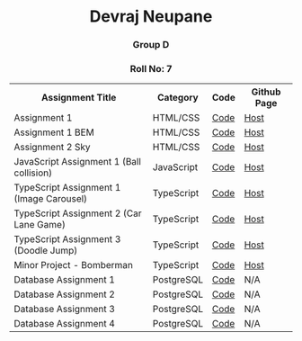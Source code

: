 <div align="center">
    <h1 align="center">Devraj Neupane</h1>
    <h3 align="center">Group D</h3>
    <h3 align="center">Roll No: 7</h3>
</div>

<div align="center" style="margin-inline: auto; width: fit-content">
  <table>
    <tr>
        <th>Assignment Title</th>
        <th>Category</th>
        <th>Code</th>
        <th>Github Page</th>
    </tr>
    <tr>
      <td>Assignment 1</td>
      <td>HTML/CSS</td>
      <!-- TODO: There must be some way to provide relative links for folders and files within same repo -->
      <td><a href="https://github.com/devrajneupane/LFSWEF/tree/main/Day1" target="_blank">Code</a></td>
      <td><a href="https://devrajneupane.github.io/LFSWEF/Day1/index.html" target="_blank">Host</a></td>
    </tr>
    <tr>
      <td>Assignment 1 BEM</td>
      <td>HTML/CSS</td>
      <td><a href="https://github.com/devrajneupane/LFSWEF/tree/bem/Day1" target="_blank">Code</a></td>
      <td><a href="https://devrajneupane.github.io/LFSWEF/Day1/index.html" target="_blank">Host</a></td>
    </tr>
    <tr>
      <td>Assignment 2 Sky</td>
      <td>HTML/CSS</td>
      <td><a href="https://github.com/devrajneupane/Final-Assignment-Sky" target="_blank">Code</a></td>
      <td><a href="https://devrajneupane.github.io/Final-Assignment-Sky/" target="_blank">Host</a></td>
    </tr>
    <tr>
      <td>JavaScript Assignment 1 (Ball collision)</td>
      <td>JavaScript</td>
      <td><a href="https://github.com/devrajneupane/LFSWEF/tree/main/ball_collision" target="_blank">Code</a></td>
      <td><a href="https://devrajneupane.github.io/LFSWEF/ball_collision/index.html" target="_blank">Host</a></td>
    </tr>
    <tr>
      <td>TypeScript Assignment 1 (Image Carousel)</td>
      <td>TypeScript</td>
      <td><a href="https://github.com/devrajneupane/LFSWEF/tree/main/image_carousel" target="_blank">Code</a></td>
      <td><a href="https://devrajneupane.github.io/LFSWEF/image_carousel/index.html" target="_blank">Host</a></td>
    </tr>
    <tr>
      <td>TypeScript Assignment 2 (Car Lane Game)</td>
      <td>TypeScript</td>
      <td><a href="https://github.com/devrajneupane/Car-Lane-Game" target="_blank">Code</a></td>
      <td><a href="https://devrajneupane.github.io/Car-Lane-Game" target="_blank">Host</a></td>
    </tr>
    <tr>
      <td>TypeScript Assignment 3 (Doodle Jump)</td>
      <td>TypeScript</td>
      <td><a href="https://github.com/devrajneupane/Doodle-Jump-Game" target="_blank">Code</a></td>
      <td><a href="https://devrajneupane.github.io/Doodle-Jump-Game/" target="_blank">Host</a></td>
    </tr>
    <tr>
      <td>Minor Project - Bomberman</td>
      <td>TypeScript</td>
      <td><a href="https://github.com/devrajneupane/Bomberman" target="_blank">Code</a></td>
      <td><a href="https://devrajneupane.github.io/Bomberman/" target="_blank">Host</a></td>
    </tr>
    <tr>
      <td>Database Assignment 1</td>
      <td>PostgreSQL</td>
      <td><a href="https://github.com/devrajneupane/LF_Database/tree/main/day1" target="_blank">Code</a></td>
      <td>N/A</td>
    </tr>
    <tr>
      <td>Database Assignment 2</td>
      <td>PostgreSQL</td>
      <td><a href="https://github.com/devrajneupane/LF_Database/tree/main/day2" target="_blank">Code</a></td>
      <td>N/A</td>
    </tr>
    <tr>
      <td>Database Assignment 3</td>
      <td>PostgreSQL</td>
      <td><a href="https://github.com/devrajneupane/LF_Database/tree/main/day3" target="_blank">Code</a></td>
      <td>N/A</td>
    </tr>
    <tr>
      <td>Database Assignment 4</td>
      <td>PostgreSQL</td>
      <td><a href="https://github.com/devrajneupane/LF_Database/tree/main/day4" target="_blank">Code</a></td>
      <td>N/A</td>
    </tr>
  </table>
</div>
